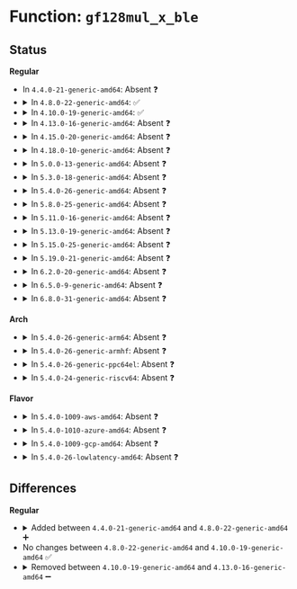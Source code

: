 # Function: <code>gf128mul_x_ble</code>

## Status
<b>Regular</b>
<ul>
<li>
In <code>4.4.0-21-generic-amd64</code>: Absent ❓
</li>
<li>
<details>
<summary>In <code>4.8.0-22-generic-amd64</code>: ✅</summary>

```c
void gf128mul_x_ble(be128 * r, const be128 * x)
```

```json
{
  "name": "gf128mul_x_ble",
  "collision_type": "Unique Global",
  "inline_type": "No",
  "funcs": [
    {
      "addr": 18446744071582933248,
      "name": "gf128mul_x_ble",
      "external": true,
      "loc": "crypto/gf128mul.c:145",
      "file": "crypto/gf128mul.c",
      "inline": "seen, unknown",
      "caller_inline": [],
      "caller_func": [
        "crypto/xts.c:xts_crypt",
        "crypto/xts.c:crypt"
      ]
    }
  ],
  "symbols": [
    {
      "addr": 18446744071582933248,
      "name": "gf128mul_x_ble",
      "section": ".text",
      "bind": "STB_GLOBAL",
      "size": 57
    }
  ]
}
```
</details>
</li>
<li>
<details>
<summary>In <code>4.10.0-19-generic-amd64</code>: ✅</summary>

```c
void gf128mul_x_ble(be128 * r, const be128 * x)
```

```json
{
  "name": "gf128mul_x_ble",
  "collision_type": "Unique Global",
  "inline_type": "No",
  "funcs": [
    {
      "addr": 18446744071583035680,
      "name": "gf128mul_x_ble",
      "external": true,
      "loc": "crypto/gf128mul.c:145",
      "file": "crypto/gf128mul.c",
      "inline": "seen, unknown",
      "caller_inline": [],
      "caller_func": [
        "crypto/xts.c:xts_crypt",
        "crypto/xts.c:pre_crypt"
      ]
    }
  ],
  "symbols": [
    {
      "addr": 18446744071583035680,
      "name": "gf128mul_x_ble",
      "section": ".text",
      "bind": "STB_GLOBAL",
      "size": 57
    }
  ]
}
```
</details>
</li>
<li>
<details>
<summary>In <code>4.13.0-16-generic-amd64</code>: Absent ❓</summary>

```json
{
  "name": "gf128mul_x_ble",
  "collision_type": "Unique Static",
  "inline_type": "Full",
  "funcs": [
    {
      "addr": 18446744071583097894,
      "name": "gf128mul_x_ble",
      "external": false,
      "loc": "include/crypto/gf128mul.h:208",
      "file": "crypto/xts.c",
      "inline": "declared, inlined",
      "caller_inline": [
        "crypto/xts.c:xts_crypt",
        "crypto/xts.c:pre_crypt"
      ],
      "caller_func": []
    }
  ],
  "symbols": []
}
```
</details>
</li>
<li>
<details>
<summary>In <code>4.15.0-20-generic-amd64</code>: Absent ❓</summary>

```json
{
  "name": "gf128mul_x_ble",
  "collision_type": "Unique Static",
  "inline_type": "Full",
  "funcs": [
    {
      "addr": 18446744071583264480,
      "name": "gf128mul_x_ble",
      "external": false,
      "loc": "include/crypto/gf128mul.h:208",
      "file": "crypto/xts.c",
      "inline": "declared, inlined",
      "caller_inline": [
        "crypto/xts.c:xts_crypt",
        "crypto/xts.c:pre_crypt"
      ],
      "caller_func": []
    }
  ],
  "symbols": []
}
```
</details>
</li>
<li>
<details>
<summary>In <code>4.18.0-10-generic-amd64</code>: Absent ❓</summary>

```json
{
  "name": "gf128mul_x_ble",
  "collision_type": "Unique Static",
  "inline_type": "Full",
  "funcs": [
    {
      "addr": 18446744071583474110,
      "name": "gf128mul_x_ble",
      "external": false,
      "loc": "include/crypto/gf128mul.h:208",
      "file": "crypto/xts.c",
      "inline": "declared, inlined",
      "caller_inline": [
        "crypto/xts.c:pre_crypt"
      ],
      "caller_func": []
    }
  ],
  "symbols": []
}
```
</details>
</li>
<li>
<details>
<summary>In <code>5.0.0-13-generic-amd64</code>: Absent ❓</summary>

```json
{
  "name": "gf128mul_x_ble",
  "collision_type": "Unique Static",
  "inline_type": "Full",
  "funcs": [
    {
      "addr": 18446744071583594123,
      "name": "gf128mul_x_ble",
      "external": false,
      "loc": "include/crypto/gf128mul.h:208",
      "file": "crypto/xts.c",
      "inline": "declared, inlined",
      "caller_inline": [
        "crypto/xts.c:xor_tweak"
      ],
      "caller_func": []
    }
  ],
  "symbols": []
}
```
</details>
</li>
<li>
<details>
<summary>In <code>5.3.0-18-generic-amd64</code>: Absent ❓</summary>

```json
{
  "name": "gf128mul_x_ble",
  "collision_type": "Unique Static",
  "inline_type": "Full",
  "funcs": [
    {
      "addr": 18446744071583781760,
      "name": "gf128mul_x_ble",
      "external": false,
      "loc": "include/crypto/gf128mul.h:208",
      "file": "crypto/xts.c",
      "inline": "declared, inlined",
      "caller_inline": [
        "crypto/xts.c:xor_tweak"
      ],
      "caller_func": []
    }
  ],
  "symbols": []
}
```
</details>
</li>
<li>
<details>
<summary>In <code>5.4.0-26-generic-amd64</code>: Absent ❓</summary>

```json
{
  "name": "gf128mul_x_ble",
  "collision_type": "Unique Static",
  "inline_type": "Full",
  "funcs": [
    {
      "addr": 18446744071583883697,
      "name": "gf128mul_x_ble",
      "external": false,
      "loc": "include/crypto/gf128mul.h:208",
      "file": "crypto/xts.c",
      "inline": "declared, inlined",
      "caller_inline": [
        "crypto/xts.c:xor_tweak",
        "crypto/xts.c:xor_tweak",
        "crypto/xts.c:xor_tweak"
      ],
      "caller_func": []
    }
  ],
  "symbols": []
}
```
</details>
</li>
<li>
<details>
<summary>In <code>5.8.0-25-generic-amd64</code>: Absent ❓</summary>

```json
{
  "name": "gf128mul_x_ble",
  "collision_type": "Unique Static",
  "inline_type": "Full",
  "funcs": [
    {
      "addr": 18446744071584273635,
      "name": "gf128mul_x_ble",
      "external": false,
      "loc": "include/crypto/gf128mul.h:208",
      "file": "crypto/xts.c",
      "inline": "declared, inlined",
      "caller_inline": [
        "crypto/xts.c:xor_tweak",
        "crypto/xts.c:xor_tweak",
        "crypto/xts.c:xor_tweak"
      ],
      "caller_func": []
    }
  ],
  "symbols": []
}
```
</details>
</li>
<li>
<details>
<summary>In <code>5.11.0-16-generic-amd64</code>: Absent ❓</summary>

```json
{
  "name": "gf128mul_x_ble",
  "collision_type": "Unique Static",
  "inline_type": "Full",
  "funcs": [
    {
      "addr": 18446744071584392499,
      "name": "gf128mul_x_ble",
      "external": false,
      "loc": "include/crypto/gf128mul.h:208",
      "file": "crypto/xts.c",
      "inline": "declared, inlined",
      "caller_inline": [
        "crypto/xts.c:xts_xor_tweak",
        "crypto/xts.c:xts_xor_tweak",
        "crypto/xts.c:xts_xor_tweak"
      ],
      "caller_func": []
    }
  ],
  "symbols": []
}
```
</details>
</li>
<li>
<details>
<summary>In <code>5.13.0-19-generic-amd64</code>: Absent ❓</summary>

```json
{
  "name": "gf128mul_x_ble",
  "collision_type": "Unique Static",
  "inline_type": "Full",
  "funcs": [
    {
      "addr": 18446744071584426849,
      "name": "gf128mul_x_ble",
      "external": false,
      "loc": "include/crypto/gf128mul.h:208",
      "file": "crypto/xts.c",
      "inline": "declared, inlined",
      "caller_inline": [
        "crypto/xts.c:xts_xor_tweak",
        "crypto/xts.c:xts_xor_tweak",
        "crypto/xts.c:xts_xor_tweak"
      ],
      "caller_func": []
    }
  ],
  "symbols": []
}
```
</details>
</li>
<li>
<details>
<summary>In <code>5.15.0-25-generic-amd64</code>: Absent ❓</summary>

```json
{
  "name": "gf128mul_x_ble",
  "collision_type": "Unique Static",
  "inline_type": "Full",
  "funcs": [
    {
      "addr": 18446744071584824209,
      "name": "gf128mul_x_ble",
      "external": false,
      "loc": "include/crypto/gf128mul.h:208",
      "file": "crypto/xts.c",
      "inline": "declared, inlined",
      "caller_inline": [
        "crypto/xts.c:xts_xor_tweak",
        "crypto/xts.c:xts_xor_tweak",
        "crypto/xts.c:xts_xor_tweak"
      ],
      "caller_func": []
    }
  ],
  "symbols": []
}
```
</details>
</li>
<li>
<details>
<summary>In <code>5.19.0-21-generic-amd64</code>: Absent ❓</summary>

```json
{
  "name": "gf128mul_x_ble",
  "collision_type": "Unique Static",
  "inline_type": "Full",
  "funcs": [
    {
      "addr": 18446744071585515833,
      "name": "gf128mul_x_ble",
      "external": false,
      "loc": "include/crypto/gf128mul.h:208",
      "file": "crypto/xts.c",
      "inline": "declared, inlined",
      "caller_inline": [
        "crypto/xts.c:xts_xor_tweak",
        "crypto/xts.c:xts_xor_tweak",
        "crypto/xts.c:xts_xor_tweak"
      ],
      "caller_func": []
    }
  ],
  "symbols": []
}
```
</details>
</li>
<li>
<details>
<summary>In <code>6.2.0-20-generic-amd64</code>: Absent ❓</summary>

```json
{
  "name": "gf128mul_x_ble",
  "collision_type": "Unique Static",
  "inline_type": "Full",
  "funcs": [
    {
      "addr": 18446744071586276201,
      "name": "gf128mul_x_ble",
      "external": false,
      "loc": "include/crypto/gf128mul.h:208",
      "file": "crypto/xts.c",
      "inline": "declared, inlined",
      "caller_inline": [
        "crypto/xts.c:xts_xor_tweak",
        "crypto/xts.c:xts_xor_tweak",
        "crypto/xts.c:xts_xor_tweak"
      ],
      "caller_func": []
    }
  ],
  "symbols": []
}
```
</details>
</li>
<li>
<details>
<summary>In <code>6.5.0-9-generic-amd64</code>: Absent ❓</summary>

```json
{
  "name": "gf128mul_x_ble",
  "collision_type": "Unique Static",
  "inline_type": "Full",
  "funcs": [
    {
      "addr": 18446744071586520154,
      "name": "gf128mul_x_ble",
      "external": false,
      "loc": "include/crypto/gf128mul.h:208",
      "file": "crypto/xts.c",
      "inline": "declared, inlined",
      "caller_inline": [
        "crypto/xts.c:xts_xor_tweak",
        "crypto/xts.c:xts_xor_tweak",
        "crypto/xts.c:xts_xor_tweak"
      ],
      "caller_func": []
    }
  ],
  "symbols": []
}
```
</details>
</li>
<li>
<details>
<summary>In <code>6.8.0-31-generic-amd64</code>: Absent ❓</summary>

```json
{
  "name": "gf128mul_x_ble",
  "collision_type": "Unique Static",
  "inline_type": "Full",
  "funcs": [
    {
      "addr": 18446744071586790106,
      "name": "gf128mul_x_ble",
      "external": false,
      "loc": "include/crypto/gf128mul.h:208",
      "file": "crypto/xts.c",
      "inline": "declared, inlined",
      "caller_inline": [
        "crypto/xts.c:xts_xor_tweak",
        "crypto/xts.c:xts_xor_tweak",
        "crypto/xts.c:xts_xor_tweak"
      ],
      "caller_func": []
    }
  ],
  "symbols": []
}
```
</details>
</li>
</ul>
<b>Arch</b>
<ul>
<li>
<details>
<summary>In <code>5.4.0-26-generic-arm64</code>: Absent ❓</summary>

```json
{
  "name": "gf128mul_x_ble",
  "collision_type": "Unique Static",
  "inline_type": "Full",
  "funcs": [
    {
      "addr": 18446603336495702208,
      "name": "gf128mul_x_ble",
      "external": false,
      "loc": "include/crypto/gf128mul.h:208",
      "file": "crypto/xts.c",
      "inline": "declared, inlined",
      "caller_inline": [
        "crypto/xts.c:xor_tweak",
        "crypto/xts.c:xor_tweak",
        "crypto/xts.c:xor_tweak"
      ],
      "caller_func": []
    }
  ],
  "symbols": []
}
```
</details>
</li>
<li>
<details>
<summary>In <code>5.4.0-26-generic-armhf</code>: Absent ❓</summary>

```json
{
  "name": "gf128mul_x_ble",
  "collision_type": "Unique Static",
  "inline_type": "Full",
  "funcs": [
    {
      "addr": 3229056008,
      "name": "gf128mul_x_ble",
      "external": false,
      "loc": "include/crypto/gf128mul.h:208",
      "file": "crypto/xts.c",
      "inline": "declared, inlined",
      "caller_inline": [
        "crypto/xts.c:xor_tweak",
        "crypto/xts.c:xor_tweak",
        "crypto/xts.c:xor_tweak"
      ],
      "caller_func": []
    }
  ],
  "symbols": []
}
```
</details>
</li>
<li>
<details>
<summary>In <code>5.4.0-26-generic-ppc64el</code>: Absent ❓</summary>

```json
{
  "name": "gf128mul_x_ble",
  "collision_type": "Unique Static",
  "inline_type": "Full",
  "funcs": [
    {
      "addr": 13835058055289850584,
      "name": "gf128mul_x_ble",
      "external": false,
      "loc": "include/crypto/gf128mul.h:208",
      "file": "crypto/xts.c",
      "inline": "declared, inlined",
      "caller_inline": [
        "crypto/xts.c:xor_tweak",
        "crypto/xts.c:xor_tweak",
        "crypto/xts.c:xor_tweak"
      ],
      "caller_func": []
    }
  ],
  "symbols": []
}
```
</details>
</li>
<li>
<details>
<summary>In <code>5.4.0-24-generic-riscv64</code>: Absent ❓</summary>

```json
{
  "name": "gf128mul_x_ble",
  "collision_type": "Unique Static",
  "inline_type": "Full",
  "funcs": [
    {
      "addr": 18446743936274851506,
      "name": "gf128mul_x_ble",
      "external": false,
      "loc": "include/crypto/gf128mul.h:208",
      "file": "crypto/xts.c",
      "inline": "declared, inlined",
      "caller_inline": [
        "crypto/xts.c:xor_tweak",
        "crypto/xts.c:xor_tweak",
        "crypto/xts.c:xor_tweak"
      ],
      "caller_func": []
    }
  ],
  "symbols": []
}
```
</details>
</li>
</ul>
<b>Flavor</b>
<ul>
<li>
<details>
<summary>In <code>5.4.0-1009-aws-amd64</code>: Absent ❓</summary>

```json
{
  "name": "gf128mul_x_ble",
  "collision_type": "Unique Static",
  "inline_type": "Full",
  "funcs": [
    {
      "addr": 18446744071583852433,
      "name": "gf128mul_x_ble",
      "external": false,
      "loc": "include/crypto/gf128mul.h:208",
      "file": "crypto/xts.c",
      "inline": "declared, inlined",
      "caller_inline": [
        "crypto/xts.c:xor_tweak",
        "crypto/xts.c:xor_tweak",
        "crypto/xts.c:xor_tweak"
      ],
      "caller_func": []
    }
  ],
  "symbols": []
}
```
</details>
</li>
<li>
<details>
<summary>In <code>5.4.0-1010-azure-amd64</code>: Absent ❓</summary>

```json
{
  "name": "gf128mul_x_ble",
  "collision_type": "Unique Static",
  "inline_type": "Full",
  "funcs": [
    {
      "addr": 18446744071583789489,
      "name": "gf128mul_x_ble",
      "external": false,
      "loc": "include/crypto/gf128mul.h:208",
      "file": "crypto/xts.c",
      "inline": "declared, inlined",
      "caller_inline": [
        "crypto/xts.c:xor_tweak",
        "crypto/xts.c:xor_tweak",
        "crypto/xts.c:xor_tweak"
      ],
      "caller_func": []
    }
  ],
  "symbols": []
}
```
</details>
</li>
<li>
<details>
<summary>In <code>5.4.0-1009-gcp-amd64</code>: Absent ❓</summary>

```json
{
  "name": "gf128mul_x_ble",
  "collision_type": "Unique Static",
  "inline_type": "Full",
  "funcs": [
    {
      "addr": 18446744071583836193,
      "name": "gf128mul_x_ble",
      "external": false,
      "loc": "include/crypto/gf128mul.h:208",
      "file": "crypto/xts.c",
      "inline": "declared, inlined",
      "caller_inline": [
        "crypto/xts.c:xor_tweak",
        "crypto/xts.c:xor_tweak",
        "crypto/xts.c:xor_tweak"
      ],
      "caller_func": []
    }
  ],
  "symbols": []
}
```
</details>
</li>
<li>
<details>
<summary>In <code>5.4.0-26-lowlatency-amd64</code>: Absent ❓</summary>

```json
{
  "name": "gf128mul_x_ble",
  "collision_type": "Unique Static",
  "inline_type": "Full",
  "funcs": [
    {
      "addr": 18446744071583937265,
      "name": "gf128mul_x_ble",
      "external": false,
      "loc": "include/crypto/gf128mul.h:208",
      "file": "crypto/xts.c",
      "inline": "declared, inlined",
      "caller_inline": [
        "crypto/xts.c:xor_tweak",
        "crypto/xts.c:xor_tweak",
        "crypto/xts.c:xor_tweak"
      ],
      "caller_func": []
    }
  ],
  "symbols": []
}
```
</details>
</li>
</ul>

## Differences
<b>Regular</b>
<ul>
<li>
<details>
<summary>Added between <code>4.4.0-21-generic-amd64</code> and <code>4.8.0-22-generic-amd64</code> ➕</summary>

```c
void gf128mul_x_ble(be128 * r, const be128 * x)
```
</details>
</li>
<li>
No changes between <code>4.8.0-22-generic-amd64</code> and <code>4.10.0-19-generic-amd64</code> ✅
</li>
<li>
<details>
<summary>Removed between <code>4.10.0-19-generic-amd64</code> and <code>4.13.0-16-generic-amd64</code> ➖</summary>

```c
void gf128mul_x_ble(be128 * r, const be128 * x)
```
</details>
</li>
</ul>

